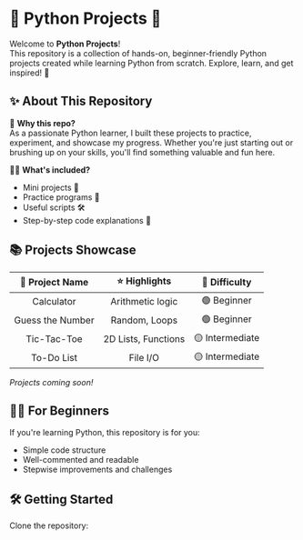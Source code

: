 # 🐍 Python Projects 🚀

Welcome to **Python Projects**!  
This repository is a collection of hands-on, beginner-friendly Python projects created while learning Python from scratch. Explore, learn, and get inspired! 🌱

## ✨ About This Repository

🎉 **Why this repo?**  
As a passionate Python learner, I built these projects to practice, experiment, and showcase my progress. Whether you're just starting out or brushing up on your skills, you'll find something valuable and fun here.

🧑‍💻 **What's included?**
- Mini projects 🎲
- Practice programs 📝
- Useful scripts 🛠️
- Step-by-step code explanations 🧐

## 📚 Projects Showcase

| 🚩 Project Name | ⭐ Highlights | 🌟 Difficulty |
|:---------------:|:------------:|:-------------:|
| Calculator      | Arithmetic logic | 🟢 Beginner |
| Guess the Number| Random, Loops | 🟢 Beginner |
| Tic-Tac-Toe     | 2D Lists, Functions | 🟡 Intermediate |
| To-Do List      | File I/O | 🟡 Intermediate |

*Projects coming soon!*

## 👨‍🎓 For Beginners

If you're learning Python, this repository is for you:
- Simple code structure
- Well-commented and readable
- Stepwise improvements and challenges

## 🛠️ Getting Started

Clone the repository:
